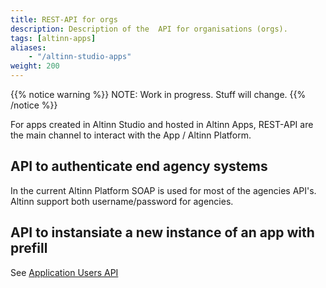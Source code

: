 ```yaml
---
title: REST-API for orgs
description: Description of the  API for organisations (orgs).
tags: [altinn-apps]
aliases:
    - "/altinn-studio-apps"
weight: 200
---
```


{{% notice warning %}}
NOTE: Work in progress. Stuff will change.
{{% /notice %}}

For apps created in Altinn Studio and hosted in Altinn Apps, REST-API are the main channel to interact with the App / Altinn Platform.

## API to authenticate end agency systems

In the current Altinn Platform SOAP is used for most of the agencies API's. Altinn support both username/password for agencies.

## API to instansiate a new instance of an app with prefill

See [Application Users API](/altinn-api)
